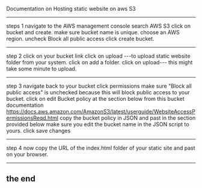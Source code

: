 Documentation on Hosting static website on aws S3
_______________________________________________________________________________________________________________________
steps 1
navigate to the AWS management console
search AWS S3
click on bucket and create.
make sure bucket name is unique.
choose an AWS region.
uncheck Block all public access
click create bucket.
______________________________________________________________________________________________________________________
step 2
click on your bucket link
click on upload ---to upload static website folder from your system.
click on add a folder.
click on upload--- this might take some minute to upload.
______________________________________________________________________________________________________________________
step 3
navigate back to your bucket
click permissions
make sure "Block all public access" is unchecked because this will block public access to your bucket.
click on edit Bucket policy at the section below
from this bucket documentation https://docs.aws.amazon.com/AmazonS3/latest/userguide/WebsiteAccessPermissionsReqd.html
copy the bucket policy in JSON
and past in the section provided below
make sure you edit the bucket name in the JSON script to yours.
click save changes
_______________________________________________________________________________________________________________________
step 4
now copy the URL of the index.html folder of your static site and past on your browser.

_______________________________________________________________________________________________________________________

the end
----------------------------------------------------------------------------------------------------------------------

